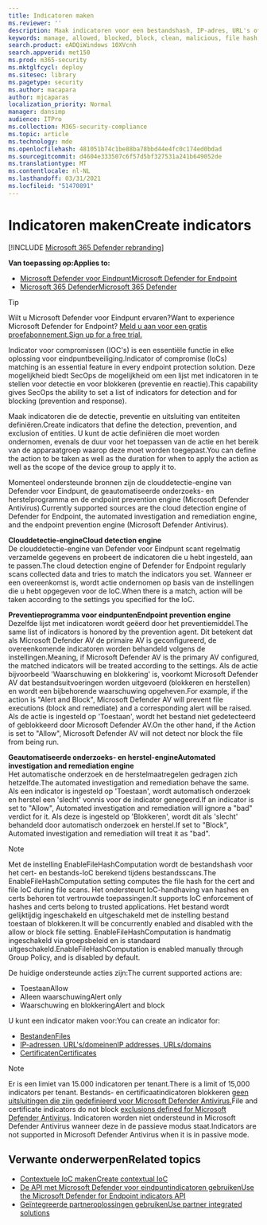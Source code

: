 ```yaml
---
title: Indicatoren maken
ms.reviewer: ''
description: Maak indicatoren voor een bestandshash, IP-adres, URL's of domeinen die de detectie, preventie en uitsluiting van entiteiten definiëren.
keywords: manage, allowed, blocked, block, clean, malicious, file hash, ip address, urls, domain
search.product: eADQiWindows 10XVcnh
search.appverid: met150
ms.prod: m365-security
ms.mktglfcycl: deploy
ms.sitesec: library
ms.pagetype: security
ms.author: macapara
author: mjcaparas
localization_priority: Normal
manager: dansimp
audience: ITPro
ms.collection: M365-security-compliance
ms.topic: article
ms.technology: mde
ms.openlocfilehash: 481051b74c1be88ba78bbd44e4fc0c174ed0bdad
ms.sourcegitcommit: d4604e333507c6f57d5bf327531a241b649052de
ms.translationtype: MT
ms.contentlocale: nl-NL
ms.lasthandoff: 03/31/2021
ms.locfileid: "51470891"
---
```

# <a name="create-indicators"></a><span data-ttu-id="6d79a-104">Indicatoren maken</span><span class="sxs-lookup"><span data-stu-id="6d79a-104">Create indicators</span></span>

[!INCLUDE [Microsoft 365 Defender rebranding](../../includes/microsoft-defender.md)]

<span data-ttu-id="6d79a-105">**Van toepassing op:**</span><span class="sxs-lookup"><span data-stu-id="6d79a-105">**Applies to:**</span></span>
- [<span data-ttu-id="6d79a-106">Microsoft Defender voor Eindpunt</span><span class="sxs-lookup"><span data-stu-id="6d79a-106">Microsoft Defender for Endpoint</span></span>](https://go.microsoft.com/fwlink/p/?linkid=2154037)
- [<span data-ttu-id="6d79a-107">Microsoft 365 Defender</span><span class="sxs-lookup"><span data-stu-id="6d79a-107">Microsoft 365 Defender</span></span>](https://go.microsoft.com/fwlink/?linkid=2118804)


> [!TIP]
> <span data-ttu-id="6d79a-108">Wilt u Microsoft Defender voor Eindpunt ervaren?</span><span class="sxs-lookup"><span data-stu-id="6d79a-108">Want to experience Microsoft Defender for Endpoint?</span></span> [<span data-ttu-id="6d79a-109">Meld u aan voor een gratis proefabonnement.</span><span class="sxs-lookup"><span data-stu-id="6d79a-109">Sign up for a free trial.</span></span>](https://www.microsoft.com/WindowsForBusiness/windows-atp?ocid=docs-wdatp-automationexclusionlist-abovefoldlink)

<span data-ttu-id="6d79a-110">Indicator voor compromissen (IOC's) is een essentiële functie in elke oplossing voor eindpuntbeveiliging.</span><span class="sxs-lookup"><span data-stu-id="6d79a-110">Indicator of compromise (IoCs) matching is an essential feature in every endpoint protection solution.</span></span> <span data-ttu-id="6d79a-111">Deze mogelijkheid biedt SecOps de mogelijkheid om een lijst met indicatoren in te stellen voor detectie en voor blokkeren (preventie en reactie).</span><span class="sxs-lookup"><span data-stu-id="6d79a-111">This capability gives SecOps the ability to set a list of indicators for detection and for blocking (prevention and response).</span></span>

<span data-ttu-id="6d79a-112">Maak indicatoren die de detectie, preventie en uitsluiting van entiteiten definiëren.</span><span class="sxs-lookup"><span data-stu-id="6d79a-112">Create indicators that define the detection, prevention, and exclusion of entities.</span></span> <span data-ttu-id="6d79a-113">U kunt de actie definiëren die moet worden ondernomen, evenals de duur voor het toepassen van de actie en het bereik van de apparaatgroep waarop deze moet worden toegepast.</span><span class="sxs-lookup"><span data-stu-id="6d79a-113">You can define the action to be taken as well as the duration for when to apply the action as well as the scope of the device group to apply it to.</span></span>

<span data-ttu-id="6d79a-114">Momenteel ondersteunde bronnen zijn de clouddetectie-engine van Defender voor Eindpunt, de geautomatiseerde onderzoeks- en herstelprogramma en de endpoint prevention engine (Microsoft Defender Antivirus).</span><span class="sxs-lookup"><span data-stu-id="6d79a-114">Currently supported sources are the cloud detection engine of Defender for Endpoint, the automated investigation and remediation engine, and the endpoint prevention engine (Microsoft Defender Antivirus).</span></span>

<span data-ttu-id="6d79a-115">**Clouddetectie-engine**</span><span class="sxs-lookup"><span data-stu-id="6d79a-115">**Cloud detection engine**</span></span><br>
<span data-ttu-id="6d79a-116">De clouddetectie-engine van Defender voor Eindpunt scant regelmatig verzamelde gegevens en probeert de indicatoren die u hebt ingesteld, aan te passen.</span><span class="sxs-lookup"><span data-stu-id="6d79a-116">The cloud detection engine of Defender for Endpoint regularly scans collected data and tries to match the indicators you set.</span></span> <span data-ttu-id="6d79a-117">Wanneer er een overeenkomst is, wordt actie ondernomen op basis van de instellingen die u hebt opgegeven voor de IoC.</span><span class="sxs-lookup"><span data-stu-id="6d79a-117">When there is a match, action will be taken according to the settings you specified for the IoC.</span></span>

<span data-ttu-id="6d79a-118">**Preventieprogramma voor eindpunten**</span><span class="sxs-lookup"><span data-stu-id="6d79a-118">**Endpoint prevention engine**</span></span><br>
<span data-ttu-id="6d79a-119">Dezelfde lijst met indicatoren wordt geëerd door het preventiemiddel.</span><span class="sxs-lookup"><span data-stu-id="6d79a-119">The same list of indicators is honored by the prevention agent.</span></span> <span data-ttu-id="6d79a-120">Dit betekent dat als Microsoft Defender AV de primaire AV is geconfigureerd, de overeenkomende indicatoren worden behandeld volgens de instellingen.</span><span class="sxs-lookup"><span data-stu-id="6d79a-120">Meaning, if Microsoft Defender AV is the primary AV configured, the matched indicators will be treated according to the settings.</span></span> <span data-ttu-id="6d79a-121">Als de actie bijvoorbeeld 'Waarschuwing en blokkering' is, voorkomt Microsoft Defender AV dat bestandsuitvoeringen worden uitgevoerd (blokkeren en herstellen) en wordt een bijbehorende waarschuwing opgeheven.</span><span class="sxs-lookup"><span data-stu-id="6d79a-121">For example, if the action is "Alert and Block", Microsoft Defender AV will prevent file executions (block and remediate) and a corresponding alert will be raised.</span></span> <span data-ttu-id="6d79a-122">Als de actie is ingesteld op 'Toestaan', wordt het bestand niet gedetecteerd of geblokkeerd door Microsoft Defender AV.</span><span class="sxs-lookup"><span data-stu-id="6d79a-122">On the other hand, if the Action is set to "Allow", Microsoft Defender AV will not detect nor block the file from being run.</span></span>

<span data-ttu-id="6d79a-123">**Geautomatiseerde onderzoeks- en herstel-engine**</span><span class="sxs-lookup"><span data-stu-id="6d79a-123">**Automated investigation and remediation engine**</span></span><BR>
<span data-ttu-id="6d79a-124">Het automatische onderzoek en de herstelmaatregelen gedragen zich hetzelfde.</span><span class="sxs-lookup"><span data-stu-id="6d79a-124">The automated investigation and remediation behave the same.</span></span> <span data-ttu-id="6d79a-125">Als een indicator is ingesteld op 'Toestaan', wordt automatisch onderzoek en herstel een 'slecht' vonnis voor de indicator genegeerd.</span><span class="sxs-lookup"><span data-stu-id="6d79a-125">If an indicator is set to "Allow", Automated investigation and remediation will ignore a "bad" verdict for it.</span></span> <span data-ttu-id="6d79a-126">Als deze is ingesteld op 'Blokkeren', wordt dit als 'slecht' behandeld door automatisch onderzoek en herstel.</span><span class="sxs-lookup"><span data-stu-id="6d79a-126">If set to "Block", Automated investigation and remediation will treat it as "bad".</span></span>

> [!NOTE]
> <span data-ttu-id="6d79a-127">Met de instelling EnableFileHashComputation wordt de bestandshash voor het cert- en bestands-IoC berekend tijdens bestandsscans.</span><span class="sxs-lookup"><span data-stu-id="6d79a-127">The EnableFileHashComputation setting computes the file hash for the cert and file IoC during file scans.</span></span> <span data-ttu-id="6d79a-128">Het ondersteunt IoC-handhaving van hashes en certs behoren tot vertrouwde toepassingen.</span><span class="sxs-lookup"><span data-stu-id="6d79a-128">It supports IoC enforcement of hashes and certs belong to trusted applications.</span></span> <span data-ttu-id="6d79a-129">Het bestand wordt gelijktijdig ingeschakeld en uitgeschakeld met de instelling bestand toestaan of blokkeren.</span><span class="sxs-lookup"><span data-stu-id="6d79a-129">It will be concurrently enabled and disabled with the allow or block file setting.</span></span> <span data-ttu-id="6d79a-130">EnableFileHashComputation is handmatig ingeschakeld via groepsbeleid en is standaard uitgeschakeld.</span><span class="sxs-lookup"><span data-stu-id="6d79a-130">EnableFileHashComputation is enabled manually through Group Policy, and is disabled by default.</span></span>


<span data-ttu-id="6d79a-131">De huidige ondersteunde acties zijn:</span><span class="sxs-lookup"><span data-stu-id="6d79a-131">The current supported actions are:</span></span>
- <span data-ttu-id="6d79a-132">Toestaan</span><span class="sxs-lookup"><span data-stu-id="6d79a-132">Allow</span></span>
- <span data-ttu-id="6d79a-133">Alleen waarschuwing</span><span class="sxs-lookup"><span data-stu-id="6d79a-133">Alert only</span></span>
- <span data-ttu-id="6d79a-134">Waarschuwing en blokkering</span><span class="sxs-lookup"><span data-stu-id="6d79a-134">Alert and block</span></span>


<span data-ttu-id="6d79a-135">U kunt een indicator maken voor:</span><span class="sxs-lookup"><span data-stu-id="6d79a-135">You can create an indicator for:</span></span>
- [<span data-ttu-id="6d79a-136">Bestanden</span><span class="sxs-lookup"><span data-stu-id="6d79a-136">Files</span></span>](indicator-file.md)
- [<span data-ttu-id="6d79a-137">IP-adressen, URL's/domeinen</span><span class="sxs-lookup"><span data-stu-id="6d79a-137">IP addresses, URLs/domains</span></span>](indicator-ip-domain.md)
- [<span data-ttu-id="6d79a-138">Certificaten</span><span class="sxs-lookup"><span data-stu-id="6d79a-138">Certificates</span></span>](indicator-certificates.md)


> [!NOTE]
> <span data-ttu-id="6d79a-139">Er is een limiet van 15.000 indicatoren per tenant.</span><span class="sxs-lookup"><span data-stu-id="6d79a-139">There is a limit of 15,000 indicators per tenant.</span></span> <span data-ttu-id="6d79a-140">Bestands- en certificaatindicatoren blokkeren [geen uitsluitingen die zijn gedefinieerd voor Microsoft Defender Antivirus.](https://docs.microsoft.com/windows/security/threat-protection/microsoft-defender-antivirus/configure-exclusions-microsoft-defender-antivirus)</span><span class="sxs-lookup"><span data-stu-id="6d79a-140">File and certificate indicators do not block [exclusions defined for Microsoft Defender Antivirus](https://docs.microsoft.com/windows/security/threat-protection/microsoft-defender-antivirus/configure-exclusions-microsoft-defender-antivirus).</span></span> <span data-ttu-id="6d79a-141">Indicatoren worden niet ondersteund in Microsoft Defender Antivirus wanneer deze in de passieve modus staat.</span><span class="sxs-lookup"><span data-stu-id="6d79a-141">Indicators are not supported in Microsoft Defender Antivirus when it is in passive mode.</span></span> 


## <a name="related-topics"></a><span data-ttu-id="6d79a-142">Verwante onderwerpen</span><span class="sxs-lookup"><span data-stu-id="6d79a-142">Related topics</span></span>

- [<span data-ttu-id="6d79a-143">Contextuele IoC maken</span><span class="sxs-lookup"><span data-stu-id="6d79a-143">Create contextual IoC</span></span>](respond-file-alerts.md#add-indicator-to-block-or-allow-a-file)
- [<span data-ttu-id="6d79a-144">De API met Microsoft Defender voor eindpuntindicatoren gebruiken</span><span class="sxs-lookup"><span data-stu-id="6d79a-144">Use the Microsoft Defender for Endpoint indicators API</span></span>](ti-indicator.md)
- [<span data-ttu-id="6d79a-145">Geïntegreerde partneroplossingen gebruiken</span><span class="sxs-lookup"><span data-stu-id="6d79a-145">Use partner integrated solutions</span></span>](partner-applications.md)
